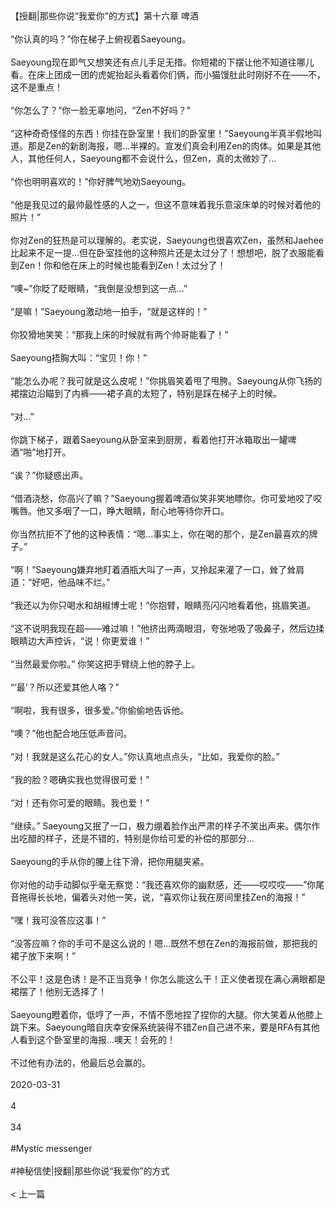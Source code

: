<br/><br/>【授翻|那些你说“我爱你”的方式】第十六章 啤酒<br/><br/>“你认真的吗？”你在梯子上俯视着Saeyoung。<br/><br/>Saeyoung现在即气又想笑还有点儿手足无措。你短裙的下摆让他不知道往哪儿看。在床上团成一团的虎妮抬起头看着你们俩，而小猫馒肚此时刚好不在——不，这不是重点！<br/><br/>“你怎么了？”你一脸无辜地问，“Zen不好吗？”<br/><br/>“这种奇奇怪怪的东西！你挂在卧室里！我们的卧室里！”Saeyoung半真半假地叫道。那是Zen的新剧海报，嗯...半裸的。宣发们真会利用Zen的肉体。如果是其他人，其他任何人，Saeyoung都不会说什么，但Zen，真的太微妙了...<br/><br/>“你也明明喜欢的！”你好脾气地劝Saeyoung。<br/><br/>“他是我见过的最帅最性感的人之一，但这不意味着我乐意滚床单的时候对着他的照片！”<br/><br/>你对Zen的狂热是可以理解的。老实说，Saeyoung也很喜欢Zen，虽然和Jaehee比起来不足一提...但在卧室挂他的这种照片还是太过分了！想想吧，脱了衣服能看到Zen！你和他在床上的时候也能看到Zen！太过分了！<br/><br/>“噢~”你眨了眨眼睛，“我倒是没想到这一点...”<br/><br/>“是嘛！”Saeyoung激动地一拍手，“就是这样的！”<br/><br/>你狡猾地笑笑：“那我上床的时候就有两个帅哥能看了！”<br/><br/>Saeyoung捂胸大叫：“宝贝！你！”<br/><br/>“能怎么办呢？我可就是这么皮呢！”你挑眉笑着甩了甩胯。Saeyoung从你飞扬的裙摆边沿瞄到了内裤——裙子真的太短了，特别是踩在梯子上的时候。<br/><br/>“对...”<br/><br/>你跳下梯子，跟着Saeyoung从卧室来到厨房，看着他打开冰箱取出一罐啤酒“啪”地打开。<br/><br/>“诶？”你疑惑出声。<br/><br/>“借酒浇愁，你高兴了嘛？”Saeyoung握着啤酒似笑非笑地瞟你。你可爱地咬了咬嘴唇。他又多咽了一口，睁大眼睛，耐心地等待你开口。<br/><br/>你当然抗拒不了他的这种表情：“嗯...事实上，你在喝的那个，是Zen最喜欢的牌子。”<br/><br/>“啊！”Saeyoung嫌弃地盯着酒瓶大叫了一声，又拎起来灌了一口，耸了耸肩道：“好吧，他品味不烂。”<br/><br/>“我还以为你只喝水和胡椒博士呢！”你抱臂，眼睛亮闪闪地看着他，挑眉笑道。<br/><br/>“这不说明我现在超——难过嘛！”他挤出两滴眼泪，夸张地吸了吸鼻子，然后边揉眼睛边大声控诉，“说！你更爱谁！”<br/><br/>“当然最爱你啦。” 你笑这把手臂绕上他的脖子上。<br/><br/>“‘最’？所以还爱其他人咯？”<br/><br/>“啊啦，我有很多，很多爱。”你偷偷地告诉他。<br/><br/>“噢？”他也配合地压低声音问。<br/><br/>“对！我就是这么花心的女人。”你认真地点点头，“比如，我爱你的脸。”<br/><br/>“我的脸？嗯确实我也觉得很可爱！”<br/><br/>“对！还有你可爱的眼睛。我也爱！”<br/><br/>“继续。” Saeyoung又抿了一口，极力绷着脸作出严肃的样子不笑出声来。偶尔作出吃醋的样子，还是不错的，特别是你给可爱的补偿的那部分...<br/><br/>Saeyoung的手从你的腰上往下滑，把你用腿夹紧。<br/><br/>你对他的动手动脚似乎毫无察觉：“我还喜欢你的幽默感，还——哎哎哎——”你尾音拖得长长地，偏着头对他一笑，说，“喜欢你让我在房间里挂Zen的海报！”<br/><br/>“嘿！我可没答应这事！”<br/><br/>“没答应嘛？你的手可不是这么说的！嗯...既然不想在Zen的海报前做，那把我的裙子放下来啊！”<br/><br/>不公平！这是色诱！是不正当竞争！你怎么能这么干！正义使者现在满心满眼都是裙摆了！他别无选择了！<br/><br/>Saeyoung瞪着你，低哼了一声，不情不愿地捏了捏你的大腿。你大笑着从他膝上跳下来。Saeyoung暗自庆幸安保系统装得不错Zen自己进不来，要是RFA有其他人看到这个卧室里的海报...噢天！会死的！<br/><br/>不过他有办法的，他最后总会赢的。<br/><br/>2020-03-31<br/><br/>4<br/><br/>34<br/><br/>#Mystic messenger<br/><br/>#神秘信使|授翻|那些你说“我爱你”的方式<br/><br/>< 上一篇<br/><br/>